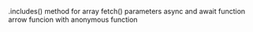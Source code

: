.includes() method for array
fetch() parameters
async and await function
arrow funcion with anonymous function
